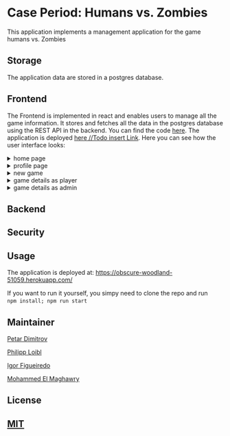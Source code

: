 # Case Period: Humans vs. Zombies

This application implements a management application for the game humans vs. Zombies



## Storage
The application data are stored in a postgres database. 

## Frontend 

The Frontend is implemented in react and enables users to manage all the game information.
It stores and fetches all the data in the postgres database using the REST API in the backend.
You can find the code <a href="https://gitlab.com/gitlab-experis-petar_phil/hvz-game-ginal_case_frontend">here</a>.
The application is deployed <a href="">here //Todo insert Link</a>.
Here you can see how the user interface looks:

<details>
  <summary>home page</summary>
  <img src="public/screenshots/HomePage.jpg">
</details>
<details>
  <summary>profile page</summary>
  <img src="public/screenshots/ProfilePage.jpg">
</details>
<details>
  <summary>new game</summary>
  <img src="public/screenshots/NewGame.jpg">
</details>
<details>
  <summary>game details as player</summary>
  <img src="public/screenshots/GameDetailsAsPlayer.jpg">
</details>
<details>
  <summary>game details as admin</summary>
  <img src="public/screenshots/GameDetailsAsAdmin.jpg">
</details>

## Backend
## Security

## Usage

The application is deployed at: https://obscure-woodland-51059.herokuapp.com/

If you want to run it yourself, you simpy need to clone the repo and run</br> ```npm install; npm run start```


## Maintainer

[Petar Dimitrov]

[Philipp Loibl]

[Igor Figueiredo]

[Mohammed El Maghawry]

## License

[MIT]
---

[Petar Dimitrov]: https://github.com/PetarDimitrov91

[Philipp Loibl]: https://github.com/Loibl33

[Igor Figueiredo]: https://gitlab.com/Igor-GF

[Mohammed El Maghawry]: https://gitlab.com/El-Maghawry

[MIT]: https://choosealicense.com/licenses/mit/


